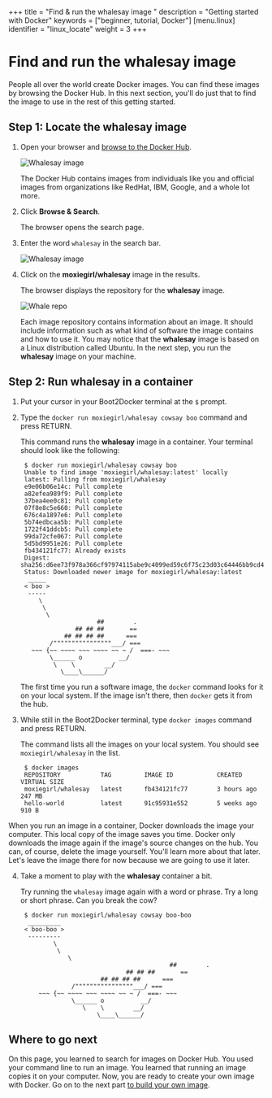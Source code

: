 +++
title = "Find & run the whalesay image "
description = "Getting started with Docker"
keywords = ["beginner, tutorial, Docker"]
[menu.linux]
identifier = "linux_locate"
weight = 3
+++

# Find and run the whalesay image 

People all over the world create Docker images. You can find these images by browsing the Docker Hub. In this next section, you'll do just that to find the image to use in the rest of this getting started.

## Step 1: Locate the whalesay image

1. Open your browser and  <a href="http://hub.docker.com" target=_blank> browse to the Docker Hub</a>.
    
    ![Whalesay image](/img/browse_and_search.png)

	The Docker Hub contains images from individuals like you and official images
	from organizations like RedHat, IBM, Google, and a whole lot more.

2. Click **Browse & Search**.

    The browser opens the search page.

3. Enter the word `whalesay` in the search bar.

     ![Whalesay image](/img/image_found.png)

4. Click on the **moxiegirl/whalesay** image in the results.

    The browser displays the repository for the **whalesay** image. 
   
      ![Whale repo](/img/whale_repo.png)

	  Each image repository contains information about an image. It should
    include information such as what kind of software the image contains and
    how to use it. You may notice that the **whalesay** image is based on a
    Linux distribution called Ubuntu. In the next step, you run the **whalesay** image on your machine.
    
## Step 2: Run whalesay in a container

1. Put your cursor in your Boot2Docker terminal at the `$` prompt.

2. Type the `docker run moxiegirl/whalesay cowsay boo` command and press RETURN.

    This command runs the **whalesay** image in a container. Your terminal should look like the following:

        $ docker run moxiegirl/whalesay cowsay boo
        Unable to find image 'moxiegirl/whalesay:latest' locally
        latest: Pulling from moxiegirl/whalesay
        e9e06b06e14c: Pull complete 
        a82efea989f9: Pull complete 
        37bea4ee0c81: Pull complete 
        07f8e8c5e660: Pull complete 
        676c4a1897e6: Pull complete 
        5b74edbcaa5b: Pull complete 
        1722f41ddcb5: Pull complete 
        99da72cfe067: Pull complete 
        5d5bd9951e26: Pull complete 
        fb434121fc77: Already exists 
        Digest: sha256:d6ee73f978a366cf97974115abe9c4099ed59c6f75c23d03c64446bb9cd49163
        Status: Downloaded newer image for moxiegirl/whalesay:latest
         _____ 
        < boo >
         ----- 
            \
             \
              \     
                            ##        .            
                      ## ## ##       ==            
                   ## ## ## ##      ===            
               /""""""""""""""""___/ ===        
          ~~~ {~~ ~~~~ ~~~ ~~~~ ~~ ~ /  ===- ~~~   
               \______ o          __/            
                \    \        __/             
                  \____\______/   
							
	The first time you run a software image, the `docker` command looks for it
	on your local system. If the image isn't there, then `docker` gets it from
	the hub.

3. While still in the Boot2Docker terminal, type `docker images` command and press RETURN.

    The command lists all the images on your local system. You should see
    `moxiegirl/whalesay` in the list.

        $ docker images
        REPOSITORY           TAG         IMAGE ID            CREATED            VIRTUAL SIZE
        moxiegirl/whalesay   latest      fb434121fc77        3 hours ago        247 MB
        hello-world          latest      91c95931e552        5 weeks ago        910 B
    
  When you run an image in a container, Docker downloads the image your
  computer. This local copy of the image saves you time.  Docker only
  downloads the image again if the image's source changes on the hub.  You
  can, of course, delete the image yourself. You'll learn more about that
  later. Let's leave the image there for now because we are going to use it
  later. 

4. Take a moment to play with the **whalesay** container a bit. 

    Try running the `whalesay` image again with a word or phrase. Try a long or
    short phrase.  Can you break the cow?

		$ docker run moxiegirl/whalesay cowsay boo-boo
		 _________ 
		< boo-boo >
		 --------- 
				\
				 \
					\     
												##        .            
									## ## ##       ==            
							 ## ## ## ##      ===            
					 /""""""""""""""""___/ ===        
			~~~ {~~ ~~~~ ~~~ ~~~~ ~~ ~ /  ===- ~~~   
					 \______ o          __/            
						\    \        __/             
							\____\______/   
		
## Where to go next

On this page, you learned to search for images on Docker Hub. You used your
command line to run an image. You learned that running an image copies
it on your computer.  Now, you are ready to create your own image with Docker.
Go on to the next part [to build your own image](/linux/step_four).